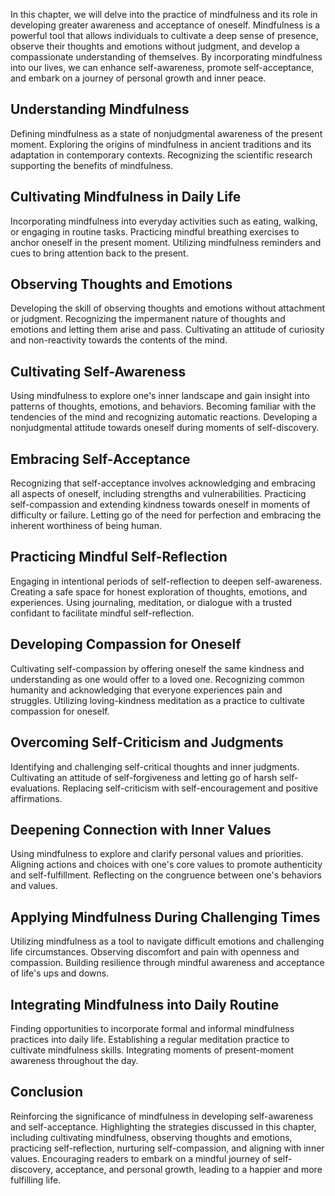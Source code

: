 
In this chapter, we will delve into the practice of mindfulness and its role in developing greater awareness and acceptance of oneself. Mindfulness is a powerful tool that allows individuals to cultivate a deep sense of presence, observe their thoughts and emotions without judgment, and develop a compassionate understanding of themselves. By incorporating mindfulness into our lives, we can enhance self-awareness, promote self-acceptance, and embark on a journey of personal growth and inner peace.

Understanding Mindfulness
-------------------------

Defining mindfulness as a state of nonjudgmental awareness of the present moment. Exploring the origins of mindfulness in ancient traditions and its adaptation in contemporary contexts. Recognizing the scientific research supporting the benefits of mindfulness.

Cultivating Mindfulness in Daily Life
-------------------------------------

Incorporating mindfulness into everyday activities such as eating, walking, or engaging in routine tasks. Practicing mindful breathing exercises to anchor oneself in the present moment. Utilizing mindfulness reminders and cues to bring attention back to the present.

Observing Thoughts and Emotions
-------------------------------

Developing the skill of observing thoughts and emotions without attachment or judgment. Recognizing the impermanent nature of thoughts and emotions and letting them arise and pass. Cultivating an attitude of curiosity and non-reactivity towards the contents of the mind.

Cultivating Self-Awareness
--------------------------

Using mindfulness to explore one's inner landscape and gain insight into patterns of thoughts, emotions, and behaviors. Becoming familiar with the tendencies of the mind and recognizing automatic reactions. Developing a nonjudgmental attitude towards oneself during moments of self-discovery.

Embracing Self-Acceptance
-------------------------

Recognizing that self-acceptance involves acknowledging and embracing all aspects of oneself, including strengths and vulnerabilities. Practicing self-compassion and extending kindness towards oneself in moments of difficulty or failure. Letting go of the need for perfection and embracing the inherent worthiness of being human.

Practicing Mindful Self-Reflection
----------------------------------

Engaging in intentional periods of self-reflection to deepen self-awareness. Creating a safe space for honest exploration of thoughts, emotions, and experiences. Using journaling, meditation, or dialogue with a trusted confidant to facilitate mindful self-reflection.

Developing Compassion for Oneself
---------------------------------

Cultivating self-compassion by offering oneself the same kindness and understanding as one would offer to a loved one. Recognizing common humanity and acknowledging that everyone experiences pain and struggles. Utilizing loving-kindness meditation as a practice to cultivate compassion for oneself.

Overcoming Self-Criticism and Judgments
---------------------------------------

Identifying and challenging self-critical thoughts and inner judgments. Cultivating an attitude of self-forgiveness and letting go of harsh self-evaluations. Replacing self-criticism with self-encouragement and positive affirmations.

Deepening Connection with Inner Values
--------------------------------------

Using mindfulness to explore and clarify personal values and priorities. Aligning actions and choices with one's core values to promote authenticity and self-fulfillment. Reflecting on the congruence between one's behaviors and values.

Applying Mindfulness During Challenging Times
---------------------------------------------

Utilizing mindfulness as a tool to navigate difficult emotions and challenging life circumstances. Observing discomfort and pain with openness and compassion. Building resilience through mindful awareness and acceptance of life's ups and downs.

Integrating Mindfulness into Daily Routine
------------------------------------------

Finding opportunities to incorporate formal and informal mindfulness practices into daily life. Establishing a regular meditation practice to cultivate mindfulness skills. Integrating moments of present-moment awareness throughout the day.

Conclusion
----------

Reinforcing the significance of mindfulness in developing self-awareness and self-acceptance. Highlighting the strategies discussed in this chapter, including cultivating mindfulness, observing thoughts and emotions, practicing self-reflection, nurturing self-compassion, and aligning with inner values. Encouraging readers to embark on a mindful journey of self-discovery, acceptance, and personal growth, leading to a happier and more fulfilling life.
